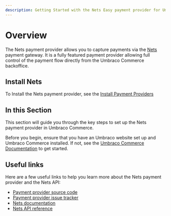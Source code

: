 ```yaml
---
description: Getting Started with the Nets Easy payment provider for Umbraco Commerce.
---
```


# Overview

The Nets payment provider allows you to capture payments via the [Nets](https://developers.nets.eu/nets-easy/en-EU/docs/) payment gateway. It is a fully featured payment provider allowing full control of the payment flow directly from the Umbraco Commerce backoffice.

## Install Nets

To Install the Nets payment provider, see the [Install Payment Providers](../install-payment-providers.md)

## In this Section

This section will guide you through the key steps to set up the Nets payment provider in Umbraco Commerce.

Before you begin, ensure that you have an Umbraco website set up and Umbraco Commerce installed. If not, see the [Umbraco Commerce Documentation](https://docs.umbraco.com/umbraco-commerce/) to get started.

## Useful links

Here are a few useful links to help you learn more about the Nets payment provider and the Nets API:

* [Payment provider source code](https://github.com/umbraco/Umbraco.Commerce.PaymentProviders.Nets)
* [Payment provider issue tracker](https://github.com/umbraco/Umbraco.Commerce.PaymentProviders.Nets/issues)
* [Nets documentation](https://developers.nets.eu/nets-easy/en-EU/docs/)
* [Nets API reference](https://developers.nets.eu/nets-easy/en-EU/api/)
